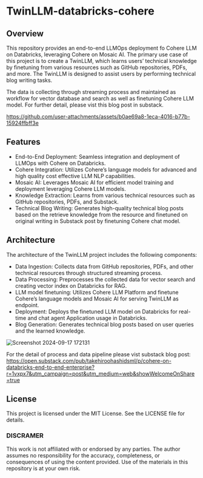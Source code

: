 # TwinLLM-databricks-cohere
## Overview
This repository provides an end-to-end LLMOps deployment fo Cohere LLM on Databricks, leveraging Cohere on Mosaic AI. The primary use case of this project is to create a TwinLLM, which learns users’ technical knowledge by finetuning from various resources such as GitHub repositories, PDFs, and more. The TwinLLM is designed to assist users by performing technical blog writing tasks.

The data is collecting through streaming process and maintained as workflow for vector database and search as well as finetuning Cohere LLM model.
For further detail, please vist this blog post in substack.


https://github.com/user-attachments/assets/b0ae69a8-1eca-4016-b77b-15924ffbff3e


## Features
* End-to-End Deployment: Seamless integration and deployment of LLMOps with Cohere on Databricks.
* Cohere Integration: Utilizes Cohere’s language models for advanced and high quality cost effective LLM NLP capabilities.
* Mosaic AI: Leverages Mosaic AI for efficient model training and deployment leveraging Cohere LLM models.
* Knowledge Extraction: Learns from various technical resources such as GitHub repositories, PDFs, and Substack.
* Technical Blog Writing: Generates high-quality technical blog posts based on the retrieve knowledge from the resource and finetuned on original writing in Substack post by finetuning Cohere chat model.

## Architecture
The architecture of the TwinLLM project includes the following components:

* Data Ingestion: Collects data from GitHub repositories, PDFs, and other technical resources through structured streaming process.
* Data Processing: Preprocesses the collected data for vector search and creating vector index on Databricks for RAG.
* LLM model finetuning: Utilizes Cohere LLM Platform and finetune Cohere’s language models and Mosaic AI for serving TwinLLM as endpoint.
* Deployment: Deploys the finetuned LLM model on Databricks for real-time and chat agent Application usage in Databricks.
* Blog Generation: Generates technical blog posts based on user queries and the learned knowledge.
  
![Screenshot 2024-09-17 172131](https://github.com/user-attachments/assets/365fc0c3-23e2-42ce-9734-568507261175)

For the detail of process and data pipeline please vist substack blog post: https://open.substack.com/pub/takehiroohashidsml/p/cohere-on-databricks-end-to-end-enterprise?r=1vxpx7&utm_campaign=post&utm_medium=web&showWelcomeOnShare=true

## License
This project is licensed under the MIT License. See the LICENSE file for details.

### DISCRAMER
This work is not affiliated with or endorsed by any parties. The author assumes no responsibility for the accuracy, completeness, or consequences of using the content provided. Use of the materials in this repository is at your own risk.
